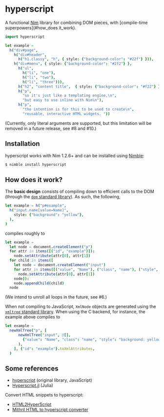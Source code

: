 # hyperscript

A functional [Nim](https://github.com/nim-lang/Nim) library for combining DOM pieces, with [compile-time superpowers](#how_does it_work).

```nim
import hyperscript

let example =
  h("div#page",
    h("div#header",
      h("h1.classy", "h", { style: {"background-color": "#22f"} })),
    h("div#menu", { style: {"background-color": "#2f2"} },
      h("ul",
        h("li", "one"),
        h("li", "two"),
        h("li", "three"))),
      h("h2", "content title",  { style: {"background-color": "#f22"} }),
      h("p",
        "so it's just like a templating engine,\n",
        "but easy to use inline with Nim\n"),
      h("p",
        "the intention is for this to be used to create\n",
        "reusable, interactive HTML widgets. "))
```

(Currently, only literal arguments are supported, but this limitation will be removed in a future release, see #8 and #10.)

## Installation

hyperscript works with Nim 1.2.6+ and can be installed using [Nimble](https://github.com/nim-lang/nimble):

```bash
$ nimble install hyperscript
```

## How does it work?

The **basic design** consists of compiling down to efficient calls to the DOM (through the [`dom` standard library](https://nim-lang.org/docs/dom.html)). As such, the following,

```nim
let example = h("p#example",
  h("input.name[value=Name]",
    style: {"background": "yellow"},
  ),
)
```

compiles roughly to

```nim
let example =
  let node = document.createElement("p")
  for attr in items([("id", "example")]):
    node.setAttribute(attr[0], attr[1])
  for child in items([
    let node = document.createElement("input")
    for attr in items([("value", "Name"), ("class", "name"), ("style", "background: yellow;")]):
      node.setAttribute(attr[0], attr[1])
    node]):
    node.appendChild(child)
  node
```

(We intend to unroll all loops in the future, see #6.)

When not compiling to JavaScript, `XmlNode` objects are generated using the [`xmltree` standard library](https://nim-lang.org/docs/xmltree.html). When using the C backend, for instance, the example above compiles to

```nim
let example =
  newXmlTree("p", [
      newXmlTree("input", @[],
        {"value": "Name", "class": "name", "style": "background: yellow;"}.toXmlAttributes,
      ),
    ], {"id": "example"}.toXmlAttributes,
  )
```

## Some references

- [hyperscript](https://github.com/hyperhype/hyperscript) (original library, JavaScript)
- [Hyperscript.jl](https://github.com/JuliaWeb/Hyperscript.jl) (Julia)

Convert HTML snippets to hyperscript:
- [HTML2HyperScript](http://html2hscript.herokuapp.com/)
- [Mithril HTML to hyperscript converter](https://arthurclemens.github.io/mithril-template-converter/)
